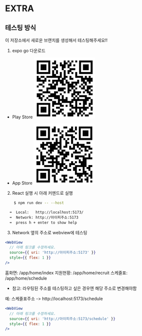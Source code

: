 # EXTRA

## 테스팅 방식

이 저장소에서 새로운 브랜치를 생성해서 테스팅해주세요!!

1. expo go 다운로드

- Play Store
  <img src="/assets/develop/play_store.png" width="200" height="200">

- App Store
  <img src="/assets/develop/app_store.png" width="200" height="200">

2. React 실행 시 아래 커멘드로 실행

```bash
    $ npm run dev -- --host
```

```bash
  ➜  Local:   http://localhost:5173/
  ➜  Network: http://아이피주소:5173
  ➜  press h + enter to show help
```

3. Network 옆의 주소로 webview에 테스팅

```jsx
<WebView
  // 아래 링크를 수정하세요.
  source={{ uri: 'http://아이피주소:5173' }}
  style={{ flex: 1 }}
/>
```

홈화면: /app/home/index
지원현황: /app/home/recruit
스케줄표: /app/home/schedule

- 참고: 라우팅된 주소를 테스팅하고 싶은 경우엔 해당 주소로 변경해야함

예: 스케줄표주소 -> http://localhost:5173/schedule

```jsx
<WebView
  // 아래 링크를 수정하세요.
  source={{ uri: 'http://아이피주소:5173/schedule' }}
  style={{ flex: 1 }}
/>
```
